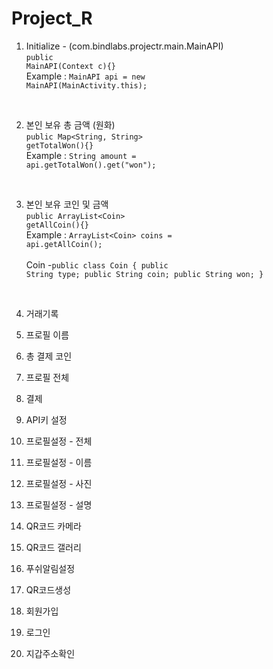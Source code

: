 # Project_R

1. Initialize - (com.bindlabs.projectr.main.MainAPI)<br>
<code>public MainAPI(Context c){}</code><br>Example : <code>MainAPI api = new MainAPI(MainActivity.this);</code>
<br>

2. 본인 보유 총 금액 (원화)<br>
<code>public Map<String, String> getTotalWon(){}</code><br>Example : <code>String amount = api.getTotalWon().get("won");<br></code>
<br>

3. 본인 보유 코인 및 금액<br>
<code>public ArrayList\<Coin\> getAllCoin(){}</code><br>Example : <code>ArrayList\<Coin\> coins = api.getAllCoin();<br></code>
<br>Coin -<code>public class Coin {
    public String type;
    public String coin;
    public String won;
  }</code><br>
<br>

4. 거래기록<br>
<code></code>

5. 프로필 이름<br>
<code></code>

6. 총 결제 코인<br>
<code></code>

7. 프로필 전체<br>
<code></code>

8. 결제<br>
<code></code>

9. API키 설정<br>
<code></code>

10. 프로필설정 - 전체<br>
<code></code>

11. 프로필설정 - 이름<br>
<code></code>

12. 프로필설정 - 사진<br>
<code></code>

13. 프로필설정 - 설명<br>
<code></code>

14. QR코드 카메라<br>
<code></code>

15. QR코드 갤러리<br>
<code></code>

16. 푸쉬알림설정<br>
<code></code>

17. QR코드생성<br>
<code></code>

18. 회원가입<br>
<code></code>

19. 로그인<br>
<code></code>

20. 지갑주소확인<br>
<code></code>
